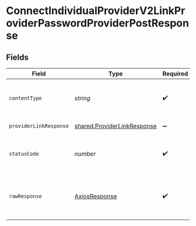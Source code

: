 # ConnectIndividualProviderV2LinkProviderPasswordProviderPostResponse


## Fields

| Field                                                                             | Type                                                                              | Required                                                                          | Description                                                                       | Example                                                                           |
| --------------------------------------------------------------------------------- | --------------------------------------------------------------------------------- | --------------------------------------------------------------------------------- | --------------------------------------------------------------------------------- | --------------------------------------------------------------------------------- |
| `contentType`                                                                     | *string*                                                                          | :heavy_check_mark:                                                                | HTTP response content type for this operation                                     |                                                                                   |
| `providerLinkResponse`                                                            | [shared.ProviderLinkResponse](../../../sdk/models/shared/providerlinkresponse.md) | :heavy_minus_sign:                                                                | Successful Response                                                               | {"provider":"zwift","connected":true,"provider_id":"<provider_id>"}               |
| `statusCode`                                                                      | *number*                                                                          | :heavy_check_mark:                                                                | HTTP response status code for this operation                                      |                                                                                   |
| `rawResponse`                                                                     | [AxiosResponse](https://axios-http.com/docs/res_schema)                           | :heavy_check_mark:                                                                | Raw HTTP response; suitable for custom response parsing                           |                                                                                   |